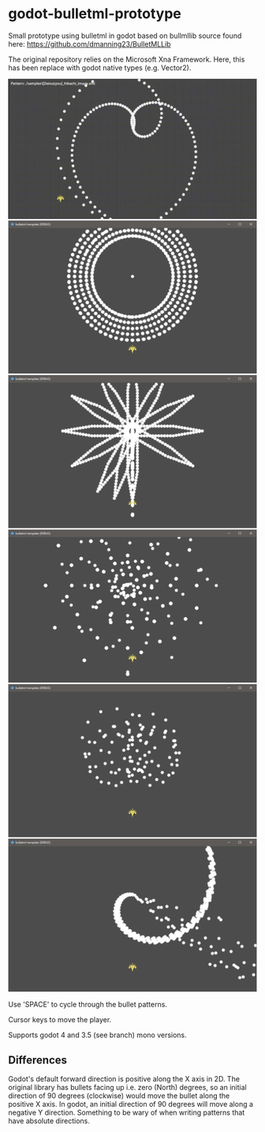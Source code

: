 # godot-bulletml-prototype

Small prototype using bulletml in godot based on bullmllib source found here: <https://github.com/dmanning23/BulletMLLib>

The original repository relies on the Microsoft Xna Framework. Here, this has been replace with godot native types (e.g. Vector2).

![Screen](/screenshots/bulletml.gif)
![Screen](/screenshots/screen1.png)
![Screen](/screenshots/screen2.png)
![Screen](/screenshots/screen3.png)
![Screen](/screenshots/screen4.png)
![Screen](/screenshots/screen5.png)

Use 'SPACE' to cycle through the bullet patterns.

Cursor keys to move the player.

Supports godot 4 and 3.5 (see branch) mono versions.

## Differences

Godot's default forward direction is positive along the X axis in 2D. The original library has bullets facing up i.e. zero (North) degrees, so an initial direction of 90 degrees (clockwise) would move the bullet along the positive X axis. In godot, an initial direction of 90 degrees will move along a negative Y direction. Something to be wary of when writing patterns that have absolute directions.
